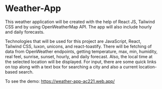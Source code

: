 # Weather-App

This weather application will be created with the help of React JS, Tailwind CSS and by using OpenWeatherMap API. The app will also include hourly and daily forecasts.

Technologies that will be used for this project are JavaScript, React, Tailwind CSS, luxon, unicons, and react-toastify. There will be fetching of data from OpenWeather endpoints, getting temperature, max, min, humidity, real feel, sunrise, sunset, hourly, and daily forecast. Also, the local time at the selected location will be displayed. For input, there are some quick links on top along with a text box for searching a city and also a current location-based search.

To see the demo:
https://weather-app-ac221.web.app/
